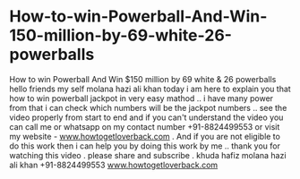 # How-to-win-Powerball-And-Win-150-million-by-69-white-26-powerballs
How to win Powerball And Win $150 million by 69 white &amp; 26 powerballs hello friends  my self molana hazi ali khan today i am here to explain you that how to win powerball jackpot in very easy mathod .. i have many power from that i can check which numbers will be the jackpot numbers .. see the video properly from start to end and if you can't understand the video you can call me or whatsapp on my contact number +91-8824499553 or visit my website - www.howtogetloverback.com . And if you are not eligible to do this work then i can help you by doing this work by me ..  thank you for watching this video . please share and subscribe . khuda hafiz  molana hazi ali khan  +91-8824499553 www.howtogetloverback.com
